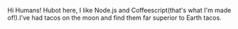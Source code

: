 Hi Humans!
Hubot here, I like Node.js and Coffeescript(that's what I'm made of!).I've had tacos on the moon and find them far superior to Earth tacos.
